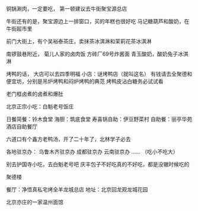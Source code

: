 铜锅涮肉，一定要吃，
第一顿建议去牛街聚宝源总店

牛街还有的是，聚宝源边上一排窗口，买的年糕也很好吃
马记糖葫芦和酸奶，在牛街超市里

前门大街上，有个吴裕泰茶庄，卖抹茶冰淇淋和茉莉花茶冰淇淋

南锣鼓巷附近，
菊儿人家的卤肉饭
方砖厂69号炸酱面
青玉酸奶，酸奶兔子冰淇淋

烤鸭的话，
大店可以去四季明福
小店：谜烤鸭店（就叫这名）
有钱请去全聚德和便宜坊，分别是吊炉烤鸭和闷炉烤鸭的典范
烤鸭皮沾白糖务必试试看

老门框卤煮的卤煮和爆肚

北京正宗小吃：白魁老号饭庄

日餐简餐：铃木食堂
海胆：筑底食堂
寿喜锅自助：伊豆野菜村
自助餐：丽亭华苑酒店自助餐厅

六道口有个鑫方老鸭汤，开了二十年了，北林学子必去

各地驻京办：
乌鲁木齐驻京办
成都驻京办
云南驻京办
……
（吃小不吃大）

别去护国寺小吃，去白魁老号吧
庆丰包子不好吃真的不好吃，都是没辙时候吃的

聚德楼

餐厅：净悟真私宅烤全羊龙城总店
地址：北京回龙观龙城花园



北京亦庄的一家温州面馆